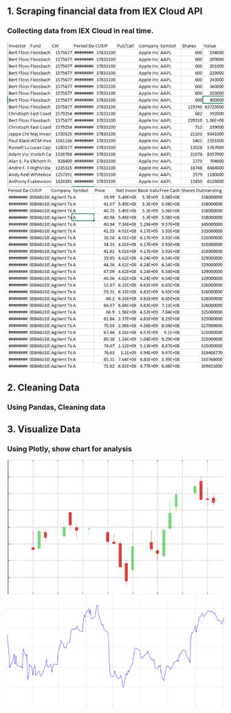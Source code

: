 ## 1. Scraping financial data from IEX Cloud API
### Collecting data from IEX Cloud in real time.
<img src='./assets/data.png'/>
<img src='./assets/stock.png'/>

## 2. Cleaning Data
### Using Pandas, Cleaning data

## 3. Visualize Data
### Using Plotly, show chart for analysis
<img src='./assets/stock_graph.png'/>
<img src='./assets/line_chart.png'/>
